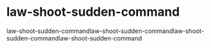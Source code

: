 # law-shoot-sudden-command
law-shoot-sudden-commandlaw-shoot-sudden-commandlaw-shoot-sudden-commandlaw-shoot-sudden-command

